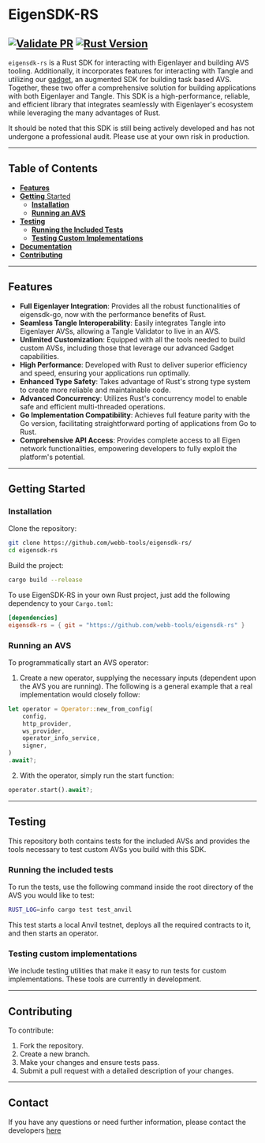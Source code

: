 # EigenSDK-RS

[![Validate PR](https://github.com/webb-tools/eigensdk-rs/actions/workflows/validate_pr.yml/badge.svg)](https://github.com/webb-tools/eigensdk-rs/actions/workflows/validate_pr.yml)
[![Rust Version](https://img.shields.io/badge/rust-1.74.0%2B-blue.svg)](https://www.rust-lang.org)
---

[//]: # ([![License]&#40;https://img.shields.io/badge/License-MIT-blue.svg&#41;]&#40;https://opensource.org/licenses/Apache-2.0&#41;)

[//]: # (---)

`eigensdk-rs` is a Rust SDK for interacting with Eigenlayer and building AVS tooling. Additionally, it incorporates features for interacting with Tangle and utilizing our [gadget](https://github.com/webb-tools/gadget), an augmented SDK for building task based AVS. Together, these two offer a comprehensive solution for building applications with both Eigenlayer and Tangle. This SDK is a high-performance, reliable, and efficient library that integrates seamlessly with Eigenlayer's ecosystem while leveraging the many advantages of Rust.

It should be noted that this SDK is still being actively developed and has not undergone a professional audit. Please use at your own risk in production.

---
## Table of Contents
- [**Features**](#features)
- [**Getting** Started](#getting-started)
    - [**Installation**](#installation)
    - [**Running an AVS**](#running-an-avs)
- [**Testing**](#testing)
    - [**Running the Included Tests**](#running-the-included-tests)
    - [**Testing Custom Implementations**](#testing-custom-implementations)
- [**Documentation**](#documentation)
- [**Contributing**](#contributing)

[//]: # (- [**License**]&#40;#license&#41;)

---
## Features

- **Full Eigenlayer Integration**: Provides all the robust functionalities of eigensdk-go, now with the performance benefits of Rust.
- **Seamless Tangle Interoperability**: Easily integrates Tangle into Eigenlayer AVSs, allowing a Tangle Validator to live in an AVS.
- **Unlimited Customization**: Equipped with all the tools needed to build custom AVSs, including those that leverage our advanced Gadget capabilities.
- **High Performance**: Developed with Rust to deliver superior efficiency and speed, ensuring your applications run optimally.
- **Enhanced Type Safety**: Takes advantage of Rust's strong type system to create more reliable and maintainable code.
- **Advanced Concurrency**: Utilizes Rust's concurrency model to enable safe and efficient multi-threaded operations.
- **Go Implementation Compatibility**: Achieves full feature parity with the Go version, facilitating straightforward porting of applications from Go to Rust.
- **Comprehensive API Access**: Provides complete access to all Eigen network functionalities, empowering developers to fully exploit the platform's potential.

---
## Getting Started

### Installation

Clone the repository:

```bash
git clone https://github.com/webb-tools/eigensdk-rs/
cd eigensdk-rs
```

Build the project:

```bash
cargo build --release
```

To use EigenSDK-RS in your own Rust project, just add the following dependency to your `Cargo.toml`:
```toml
[dependencies]
eigensdk-rs = { git = "https://github.com/webb-tools/eigensdk-rs" }
```

### Running an AVS
To programmatically start an AVS operator:

1. Create a new operator, supplying the necessary inputs (dependent upon the AVS you are running). The following is a general example that a real implementation would closely follow:
```rust
let operator = Operator::new_from_config(
	config,
	http_provider,
	ws_provider,
	operator_info_service,
	signer,
)
.await?;
```
2. With the operator, simply run the start function:
```rust
operator.start().await?;
```
---
## Testing
This repository both contains tests for the included AVSs and provides the tools necessary to test custom AVSs you build with this SDK.

### Running the included tests
To run the tests, use the following command inside the root directory of the AVS you would like to test:
```bash
RUST_LOG=info cargo test test_anvil
```
This test starts a local Anvil testnet, deploys all the required contracts to it, and then starts an operator.

### Testing custom implementations
We include testing utilities that make it easy to run tests for custom implementations. These tools are currently in development.

---
## Contributing

To contribute:

1. Fork the repository.
2. Create a new branch.
3. Make your changes and ensure tests pass.
4. Submit a pull request with a detailed description of your changes.

[//]: # (## License)

---
## Contact

If you have any questions or need further information, please contact the developers [here](https://webb.tools/)
